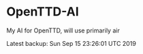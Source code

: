 # OpenTTD-AI
My AI for OpenTTD, will use primarily air

Latest backup: Sun Sep 15 23:26:01 UTC 2019
